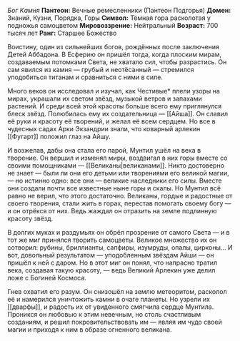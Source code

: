 *Бог Камня*
**Пантеон:** Вечные ремесленники (Пантеон Подгорья) 
**Домен:** Знаний, Кузни, Порядка, Горы
**Символ:** Тёмная гора расколотая у подножья самоцветом
**Мировоззрение:** Нейтральный
**Возраст:** 700 тысяч лет
**Ранг:** Старшее Божество

Воистину, один из сильнейших богов, рождённых после заключения Детей Аббадона. В Есферию он пришёл тогда, когда плоским мирам, создаваемым потомками Света, не хватало сил, чтобы разрастись. Он сам явился из камня — грубый и неотёсанный — стремился уподобиться титанам и сравниться с ними в силе.

Много веков он исследовал и изучал, как Честивые* плели узоры на мирах, украшали их светом звёзд, музыкой ветров и запахами растений. И среди всей этой красоты больше всего ему приглянулся блеск звёзд. Полюбилась ему их создательница — [[Айша]]. Он славил её руки и красоту её творений, и желал её всем сердцем. Но все в чудесных садах Арки Экзандрии знали, что коварный арлекин [[Фугарт]] положил глаз на Айшу.

И возжелав, дабы она стала его парой, Мунтил ушёл на века в творение. Он вершил и изменял миры, воздвигал в них горы вместе со своими помощниками — [[Великаны|великанами]]. Никто достоверно не знает — были ли они его детьми или творениями его великой магии, — но истинно одно: все они — великие наследники его силы. Вместе они создали почти все известные ныне горы и скалы. Но Мунтил всё равно не верил, что этого достаточно. Великаны, гордые и радостные от своего творения, стали жить в горах, перестав помогать своему богу — и он отрёкся от них. Ведь жаждал он отразить на земле подлинную красоту звёзд.

В долгих муках и раздумьях он обрёл прозрение от самого Света — и в тот же миг принялся творить самоцветы. Великое множество их он сотворил: рубины, бриллианты, сапфиры, изумруды, опалы, цирконы… И вот, довольный результатом — уподобленным звёздам Айши — он пришёл к ней с даром. Но в этот миг он понял, что напрасно тратил века, создавая такую красоту, — ведь Великий Арлекин уже делил ложе с Богиней Космоса.

Гнев охватил его разум. Он снизошёл на землю метеоритом, расколол её и намерился уничтожить камни в очаге планеты. Но узрели их [[дварфы]], и радость их от увиденного смягчила сердце Мунтила. Проникся он любовью к этим невечным, но столь счастливым созданиям, и решил покровительствовать им — являя им чудо своей магии и приходя к ним в образе огненного великана.
